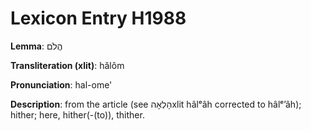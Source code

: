 # Lexicon Entry H1988

**Lemma**: הֲלֹם

**Transliteration (xlit)**: hălôm

**Pronunciation**: hal-ome'

**Description**:
from the article (see הָלְאָהxlit hâlᵉâh corrected to hâlᵉʼâh); hither; here, hither(-(to)), thither.
